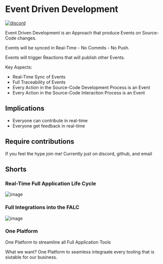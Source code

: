 # Event Driven Development

[![discord](https://img.shields.io/badge/contact-me-blue?logo=discord&logoColor=white&label=join%20discord)](https://discord.gg/THcczpJDSz)

Event Driven Development is an Approach that produce Events on Source-Code changes.

Events will be synced in Real-Time - No Commits - No Push.

Events will trigger Reactions that will publish other Events.

Key Aspects:

- Real-Time Sync of Events
- Full Traceability of Events
- Every Action in the Source-Code Development Process is an Event
- Every Action in the Source-Code Interaction Process is an Event

## Implications

- Everyone can contribute in real-time
- Everyone get feedback in real-time

## Require contributions
If you feel the hype join me!
Currently just on discord, github, and email

## Shorts

### Real-Time Full Application Life Cycle
![image](https://github.com/user-attachments/assets/32bceda6-781d-4097-ad6d-ebafb0c8b0a8)

### Full Integrations into the FALC

![image](https://github.com/user-attachments/assets/050676f9-c788-4a4a-a9d3-ac50b60acf91)



### One Platform
One Platform to streamline all Full Application Tools



What we want? One Platform to seamless integraate every tooling that is siutable for our business.



